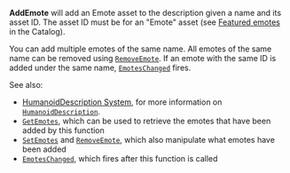 **AddEmote** will add an Emote asset to the description given a name and
its asset ID. The asset ID must be for an "Emote" asset (see
[Featured emotes](https://create.roblox.com/docs/https://www.roblox.com/catalog?Category=0&Subcategory=39)
in the Catalog).

You can add multiple emotes of the same name. All emotes of the same name
can be removed using
[`RemoveEmote`](https://create.roblox.com/docs/reference/engine/classes/HumanoidDescription#RemoveEmote). If an emote with
the same ID is added under the same name,
[`EmotesChanged`](https://create.roblox.com/docs/reference/engine/classes/HumanoidDescription#EmotesChanged) fires.

See also:

- [HumanoidDescription System](https://create.roblox.com/docs/characters/appearance#humanoiddescription),
for more information on [`HumanoidDescription`](https://create.roblox.com/docs/reference/engine/classes/HumanoidDescription).
- [`GetEmotes`](https://create.roblox.com/docs/reference/engine/classes/HumanoidDescription#GetEmotes), which can be used to
retrieve the emotes that have been added by this function
- [`SetEmotes`](https://create.roblox.com/docs/reference/engine/classes/HumanoidDescription#SetEmotes) and
[`RemoveEmote`](https://create.roblox.com/docs/reference/engine/classes/HumanoidDescription#RemoveEmote), which also
manipulate what emotes have been added
- [`EmotesChanged`](https://create.roblox.com/docs/reference/engine/classes/HumanoidDescription#EmotesChanged), which fires
after this function is called